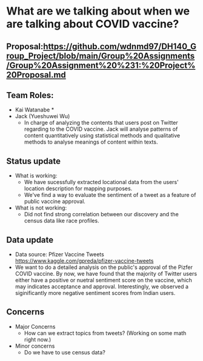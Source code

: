 # What are we talking about when we are talking about COVID vaccine?
## Proposal:https://github.com/wdnmd97/DH140_Group_Project/blob/main/Group%20Assignments/Group%20Assignment%20%231:%20Project%20Proposal.md
## Team Roles:
* Kai Watanabe
  *
* Jack (Yueshuwei Wu)
  * In charge of analyzing the contents that users post on Twitter regarding to the COVID vaccine. Jack will analyse patterns of content quantitatively using statistical methods and qualitative methods to analyse meanings of content within texts. 
## Status update
* What is working:
  * We have sucessfully extracted locational data from the users' location description for mapping purposes.
  * We've find a way to evaluate the sentiment of a tweet as a feature of public vaccine approval.
* What is not working:
  * Did not find strong correlation between our discovery and the census data like race profiles.
## Data update
* Data source: Pfizer Vaccine Tweets https://www.kaggle.com/gpreda/pfizer-vaccine-tweets
* We want to do a detailed analysis on the public's approval of the Pizfer COVID vaccine. By now, we have found that the majority of Twitter users either have a positive or nuetral sentiment score on the vaccine, which may indicates acceptance and approval. Interestingly, we observed a siginificantly more negative sentiment scores from Indian users.
## Concerns
* Major Concerns
  * How can we extract topics from tweets? (Working on some math right now.)
* Minor concerns
  * Do we have to use census data? 
 
